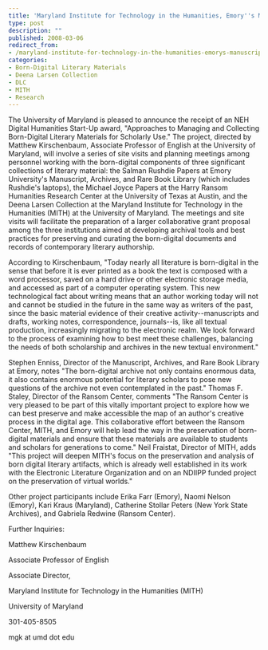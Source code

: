 ```yaml
---
title: 'Maryland Institute for Technology in the Humanities, Emory''s Manuscript, Archives, and Rare Book Library, and the Harry Ransom Center Partner on Strategies for Born-Digital Literary Collections'
type: post
description: ""
published: 2008-03-06
redirect_from: 
- /maryland-institute-for-technology-in-the-humanities-emorys-manuscript-archives-and-rare-book-library-and-the-harry-ransom-center-partner-on-strategies-for-born-digital-literary-collections/
categories:
- Born-Digital Literary Materials
- Deena Larsen Collection
- DLC
- MITH
- Research
---
```

The University of Maryland is pleased to announce the receipt of an NEH Digital Humanities Start-Up award, "Approaches to Managing and Collecting Born-Digital Literary Materials for Scholarly Use." The project, directed by Matthew Kirschenbaum, Associate Professor of English at the University of Maryland, will involve a series of site visits and planning meetings among personnel working with the born-digital components of three significant collections of literary material: the Salman Rushdie Papers at Emory University's Manuscript, Archives, and Rare Book Library (which includes Rushdie's laptops), the Michael Joyce Papers at the Harry Ransom Humanities Research Center at the University of Texas at Austin, and the Deena Larsen Collection at the Maryland Institute for Technology in the Humanities (MITH) at the University of Maryland. The meetings and site visits will facilitate the preparation of a larger collaborative grant proposal among the three institutions aimed at developing archival tools and best practices for preserving and curating the born-digital documents and records of contemporary literary authorship.

According to Kirschenbaum, "Today nearly all literature is born-digital in the sense that before it is ever printed as a book the text is composed with a word processor, saved on a hard drive or other electronic storage media, and accessed as part of a computer operating system. This new technological fact about writing means that an author working today will not and cannot be studied in the future in the same way as writers of the past, since the basic material evidence of their creative activity--manuscripts and drafts, working notes, correspondence, journals--is, like all textual production, increasingly migrating to the electronic realm. We look forward to the process of examining how to best meet these challenges, balancing the needs of both scholarship and archives in the new textual environment."

Stephen Enniss, Director of the Manuscript, Archives, and Rare Book Library at Emory, notes "The born-digital archive not only contains enormous data, it also contains enormous potential for literary scholars to pose new questions of the archive not even contemplated in the past." Thomas F. Staley, Director of the Ransom Center, comments "The Ransom Center is very pleased to be part of this vitally important project to explore how we can best preserve and make accessible the map of an author's creative process in the digital age. This collaborative effort between the Ransom Center, MITH, and Emory will help lead the way in the preservation of born-digital materials and ensure that these materials are available to students and scholars for generations to come." Neil Fraistat, Director of MITH, adds "This project will deepen MITH's focus on the preservation and analysis of born digital literary artifacts, which is already well established in its work with the Electronic Literature Organization and on an NDIIPP funded project on the preservation of virtual worlds."

Other project participants include Erika Farr (Emory), Naomi Nelson (Emory), Kari Kraus (Maryland), Catherine Stollar Peters (New York State Archives), and Gabriela Redwine (Ransom Center).

Further Inquiries:

Matthew Kirschenbaum

Associate Professor of English

Associate Director,

Maryland Institute for Technology in the Humanities (MITH)

University of Maryland

301-405-8505

mgk at umd dot edu
